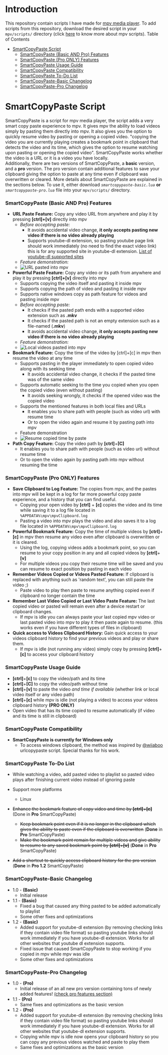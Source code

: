 

# Introduction
This repository contain scripts I have made for [mpv media player](https://github.com/mpv-player/mpv/). To add scripts from this repository, download the desired script in your `mpv/scripts/` directory (click [here](https://mpv.io/manual/master/#lua-scripting) to know more about mpv scripts).
Table of Contents
 - [SmartCopyPaste Script](https://github.com/Eisa01/mpv-scripts#smartcopypaste-script)
	 - [SmartCopyPaste (Basic AND Pro) Features](https://github.com/Eisa01/mpv-scripts#smartcopypaste-basic-and-pro-features)
	 - [SmartCopyPaste (Pro ONLY) Features](https://github.com/Eisa01/mpv-scripts#smartcopypaste-pro-only-features)
	 - [SmartCopyPaste Usage Guide](https://github.com/Eisa01/mpv-scripts#smartcopypaste-usage-guide)
	 - [SmartCopyPaste Compatibility](https://github.com/Eisa01/mpv-scripts#smartcopypaste-compatibility)
	 - [SmartCopyPaste To-Do List](https://github.com/Eisa01/mpv-scripts#smartcopypaste-to-do-list)
	 - [SmartCopyPaste-Basic Changelog](https://github.com/Eisa01/mpv-scripts#smartcopypaste-basic-changelog)
	 - [SmartCopyPaste-Pro Changelog](https://github.com/Eisa01/mpv-scripts#smartcopypaste-pro-changelog)
# SmartCopyPaste Script
SmartCopyPaste is a script for mpv media player, the script adds a very smart copy paste experience to mpv. It gives mpv the ability to load videos simply by pasting them directly into mpv. It also gives you the option to quickly resume video by pasting or opening a copied video. "copying the video you are currently playing creates a bookmark point in clipboard that detects the video and its time, which gives the option to resume watching upon pasting or opening the copied video". SmartCopyPaste works whether the video is a URL or it is a video you have locally.  
Additionally, there are two versions of SmartCopyPaste, a **basic** version, and a **pro** version. The pro version contain additional features to save your clipboard giving the option to paste at any time even if clipboard was overwritten or cleared. More details about SmartCopyPaste are explained in the sections below. To use it, either download *`smartcopypaste-basic.lua`* **or** *`smartcopypaste-pro.lua`* file into your `mpv/scripts/` directory. 
### SmartCopyPaste (Basic AND Pro) Features
 - **URL Paste Feature:** Copy any video URL from anywhere and play it by pressing **[ctrl]+[v]** directly into mpv
	- *Before accepting paste:*
		- It avoids accidental video change, **it only accepts pasting new video if there is no video already playing**
		- Supports youtube-dl extension, so pasting youtube page link should work immediately (no need to find the exact video link) this is for any supported site in youtube-dl extension. [List of youtube-dl supported sites](https://rg3.github.io/youtube-dl/supportedsites.html)
	- *Feature demonstration:*
	- ![URL pasted into mpv](https://media.giphy.com/media/uWczvTWFVcxwXG9zJI/giphy.gif)
 - **Powerful Paste Feature:** Copy any video or its path from anywhere and play it by pressing **[ctrl]+[v]** directly into mpv
	 - Supports copying the video itself and pasting it inside mpv
	 - Supports copying the path of video and pasting it inside mpv
	 - Supports native windows copy as path feature for videos and pasting inside mpv
	- *Before accepting paste:*
		 - It checks if the pasted path ends with a supported video extension such as **.mkv**
		 - It checks if the pasted path is not an empty extension such as a file-named (**.mkv**) 
		 - It avoids accidental video change, **it only accepts pasting new video if there is no video already playing**
	 - *Feature demonstration:*
	 - ![Local videos pasted into mpv](https://media.giphy.com/media/2zcXmABJzxY4XZfSmg/giphy.gif)
 - **Bookmark Feature:** Copy the time of the video by [ctrl]+[c] in mpv then resume the video at any time
	 - Supports pasting in the player immediately to open copied video along with its seeking time
		 - It avoids accidental video change,  it checks if the pasted time was of the same video
	 - Supports automatic seeking to the time you copied when you open the copied video (even without pasting)
		 - It avoids seeking wrongly, it checks if the opened video was the copied video 
	 - Supports the mentioned features in both local files and URLs
		 - It enables you to share path with people (such as video url) with resume time
		 - Or to open the video again and resume it by pasting path into mpv 
	 - Feature demonstration
	 - ![Resume copied time by paste](https://thumbs.gfycat.com/LeanPepperyCopperbutterfly-size_restricted.gif)
 - **Path Copy Feature:** Copy the video path by **[ctrl]**+**[C]**
	 - It enables you to share path with people (such as video url) without resume time
	 - Or to open the video again by pasting path into mpv without resuming the time
### SmartCopyPaste (Pro ONLY) Features
 - **Save Clipboard to Log Feature:** The copies from mpv, and the pastes into mpv will be kept in a log for far more powerful copy paste experience, and a history that you can find useful.
	 - Copying your open video by **[ctrl]** + **[c]** copies the video and its time while saving it to a log file located in `%APPDATA%\mpv\mpvClipboard.log`
	 - Pasting a video into mpv plays the video and also saves it to a log file located in `%APPDATA%\mpv\mpvClipboard.log`
 - **Powerful Bookmark Feature:** Copy the time of multiple videos by **[ctrl]**+**[c]** in mpv then resume any video even after clipboard is overwritten or it is cleared.
	 - Using the log, copying videos adds a bookmark point, so you can resume to your copy position in any and all copied videos by **[ctrl]**+**[v]**
	 - For multiple videos you copy their resume time will be saved and you can resume to exact position by pasting in each video
 - **Remember Videos Copied or Videos Pasted Feature:** If clipboard is replaced with anything such as 'random text', you can still paste the video ;)
	 - Paste video to play then paste to resume anything copied even if clipboard no longer contain the time
 - **Remember Last Video Copied or Last Video Paste Feature:** The last copied video or pasted will remain even after a device restart or clipboard changes.
	 - If mpv is idle you can always paste your last copied mpv video or last pasted video into mpv to play it then paste again to resume. (this works even if you have different types of files in clipboard)
 - **Quick access to Videos Clipboard History:** Gain quick access to your videos clipboard history to find your previous videos and play or share them.
	 - If mpv is idle (not running any video) simply copy by pressing **[ctrl]**+**[c]** to access your clipboard history
### SmartCopyPaste Usage Guide
 - **[ctrl]**+**[c]** to copy the video/path and its time
 - **[ctrl]**+**[C]** to copy the video/path without time
 - **[ctrl]**+**[v]** to paste the video *and time if available* (whether link or local video itself or any video path)
 - **[ctrl]**+**[c]** while mpv is idle (not playing a video) to access your videos clipboard history **(PRO ONLY)**
 - Open video that has its time copied to resume automatically (if video and its time is still in clipboard)
### SmartCopyPaste Compatibility
 - **SmartCopyPaste is currently for Windows only**
	 - To access windows clipboard, the method was inspired by [@wiiaboo](https://github.com/wiiaboo/) urlcopypaste script. Special thanks for his work.
### SmartCopyPaste To-Do List
 - While watching a video, add pasted video to playlist so pasted video plays after finishing current video instead of ignoring paste

 - Support more platforms
	 - Linux
 - ~~Enhance the bookmark feature of copy video and time by **[ctrl]**+**[c]**~~  (Done in **Pro** SmartCopyPaste)
	 - ~~Keep bookmark point even if it is no longer in the clipboard which gives the ability to paste even if the clipboard is overwritten~~ (**Done** in **Pro** SmartCopyPaste)
	 - ~~Make the bookmark point remain for multiple videos and give ability to resume to any saved bookmark point by **[ctrl]**+**[v]**~~ (**Done** in **Pro** SmartCopyPaste)
- ~~Add a shortcut to quickly access clipboard history for the pro version~~ (**Done** in **Pro 1.2** SmartCopyPaste)
### SmartCopyPaste-Basic Changelog
 - 1.0 - **(Basic)**
	- Initial release
- 1.1 - **(Basic)**
	- Fixed a bug that caused any thing pasted to be added automatically to playlist
	- Some other fixes and optimizations
- 1.2 - **(Basic)**
	- Added support for youtube-dl extension (by removing checking links if they contain video file format) so pasting youtube links should work immediately if you have youtube-dl extension. Works for all other websites that youtube dl extension supports.
	- Fixed issue that caused SmartCopyPaste to stop working if you copied in mpv while mpv was idle
	- Some other fixes and optimizations
### SmartCopyPaste-Pro Changelog
- 1.0 - **(Pro)**
	- Initial release of an all new pro version containing tons of newly added features! [(check pro features section)](https://github.com/Eisa01/mpv-scripts#SmartCopyPaste-Pro-ONLY-Features)
- 1.1 - **(Pro)**
	- Same fixes and optimizations as the basic version
- 1.2 - **(Pro)**
	- Added support for youtube-dl extension (by removing checking links if they contain video file format) so pasting youtube links should work immediately if you have youtube-dl extension. Works for all other websites that youtube-dl extension supports.
	- Copying while mpv is idle now opens your clipboard history so you can copy any previous videos watched and paste to play them
	- Same fixes and optimizations as the basic version
